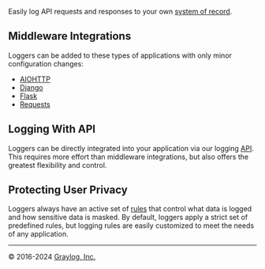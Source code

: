 Easily log API requests and responses to your own <a href="https://resurface.io">system of record</a>.

## Middleware Integrations

Loggers can be added to these types of applications with only minor configuration changes:
* <a href="https://github.com/resurfaceio/logger-python#logging-from-aiohttp">AIOHTTP</a>
* <a href="https://github.com/resurfaceio/logger-python#logging-from-django">Django</a>
* <a href="https://github.com/resurfaceio/logger-python#logging-from-flask">Flask</a>
* <a href="https://github.com/resurfaceio/logger-python#logging-from-requests">Requests</a>

## Logging With API

Loggers can be directly integrated into your application via our logging
<a href="https://github.com/resurfaceio/logger-python/blob/master/API.md">API</a>.
This requires more effort than middleware integrations, but also offers the greatest flexibility and control.

## Protecting User Privacy

Loggers always have an active set of <a href="https://resurface.io/rules.html">rules</a> that control what data is logged
and how sensitive data is masked. By default, loggers apply a strict set of predefined rules, but logging rules are easily
customized to meet the needs of any application.

---

&copy; 2016-2024 <a href="https://resurface.io">Graylog, Inc.</a>
